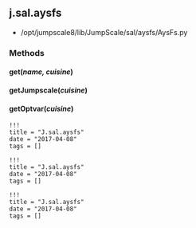 <!-- toc -->
## j.sal.aysfs

- /opt/jumpscale8/lib/JumpScale/sal/aysfs/AysFs.py

### Methods

#### get(*name, cuisine*) 

#### getJumpscale(*cuisine*) 

#### getOptvar(*cuisine*) 


```
!!!
title = "J.sal.aysfs"
date = "2017-04-08"
tags = []
```

```
!!!
title = "J.sal.aysfs"
date = "2017-04-08"
tags = []
```

```
!!!
title = "J.sal.aysfs"
date = "2017-04-08"
tags = []
```
